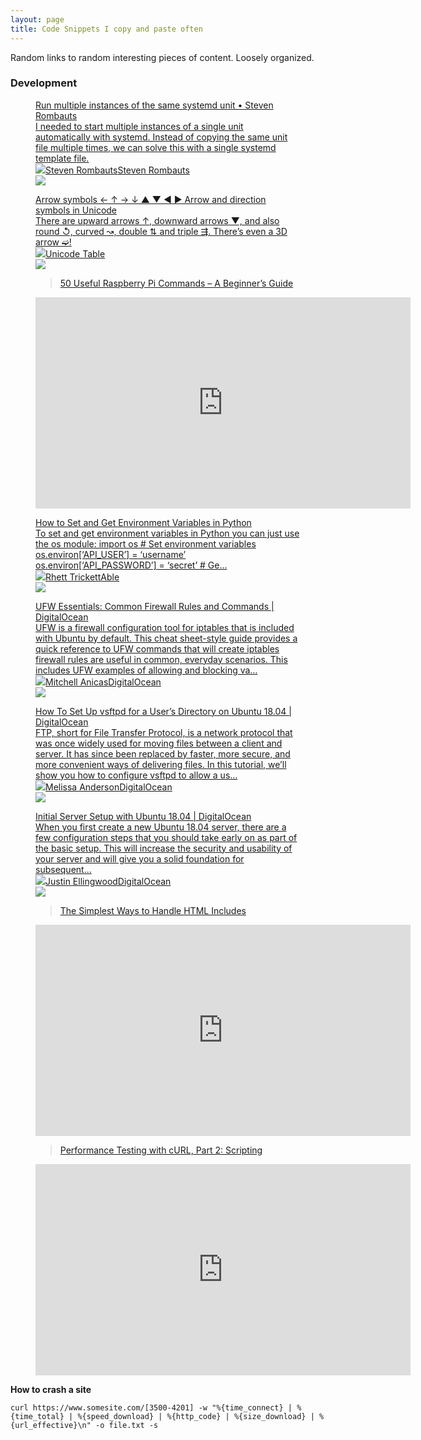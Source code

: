 ```yaml
---
layout: page
title: Code Snippets I copy and paste often
---
```


<p>Random links to random interesting pieces of content. Loosely organized.</p><p></p><h3 id="development">Development</h3><figure class="kg-card kg-bookmark-card"><a class="kg-bookmark-container" href="https://www.stevenrombauts.be/2019/01/run-multiple-instances-of-the-same-systemd-unit/"><div class="kg-bookmark-content"><div class="kg-bookmark-title">Run multiple instances of the same systemd unit • Steven Rombauts</div><div class="kg-bookmark-description">I needed to start multiple instances of a single unit automatically with systemd. Instead of copying the same unit file multiple times, we can solve this with a single systemd template file.</div><div class="kg-bookmark-metadata"><img class="kg-bookmark-icon" src="https://www.stevenrombauts.be/favicon.ico"><span class="kg-bookmark-author">Steven Rombauts</span><span class="kg-bookmark-publisher">Steven Rombauts</span></div></div><div class="kg-bookmark-thumbnail"><img src="https://stevenrombauts.be/images/posts/2019-01-14-run-multiple-instances-of-the-same-systemd-unit.png"></div></a></figure><figure class="kg-card kg-bookmark-card"><a class="kg-bookmark-container" href="https://unicode-table.com/en/sets/arrow-symbols/"><div class="kg-bookmark-content"><div class="kg-bookmark-title">Arrow symbols ← ↑ → ↓ ▲ ▼ ◀ ▶ Arrow and direction symbols in Unicode</div><div class="kg-bookmark-description">There are upward arrows ↑, downward arrows ▼, and also round ↺, curved ↝, double ⇅ and triple ⇶. There’s even a 3D arrow ➫!</div><div class="kg-bookmark-metadata"><img class="kg-bookmark-icon" src="https://unicode-table.com/i/favicons/icon-512x512.png"><span class="kg-bookmark-publisher">Unicode Table</span></div></div><div class="kg-bookmark-thumbnail"><img src="https://unicode-table.com/i/sets/og/facebook-arrow-symbols-en.png"></div></a></figure><figure class="kg-card kg-embed-card"><blockquote class="wp-embedded-content"><a href="https://www.ubuntupit.com/useful-raspberry-pi-commands/">50 Useful Raspberry Pi Commands &#8211; A Beginner&#8217;s Guide</a></blockquote>
<iframe sandbox="allow-scripts" security="restricted" src="https://www.ubuntupit.com/useful-raspberry-pi-commands/embed/" width="600" height="338" title="&#8220;50 Useful Raspberry Pi Commands &#8211; A Beginner&#8217;s Guide&#8221; &#8212; UbuntuPIT" frameborder="0" marginwidth="0" marginheight="0" scrolling="no" class="wp-embedded-content"></iframe></figure><figure class="kg-card kg-bookmark-card"><a class="kg-bookmark-container" href="https://able.bio/rhett/how-to-set-and-get-environment-variables-in-python--274rgt5"><div class="kg-bookmark-content"><div class="kg-bookmark-title">How to Set and Get Environment Variables in Python</div><div class="kg-bookmark-description">To set and get environment variables in Python you can just use the os module:
import os # Set environment variables
os.environ[‘API_USER’] = ‘username’
os.environ[‘API_PASSWORD’] = ‘secret’ # Ge...</div><div class="kg-bookmark-metadata"><img class="kg-bookmark-icon" src="https://assets.able.bio/static/img/able_thumb.png"><span class="kg-bookmark-author">Rhett Trickett</span><span class="kg-bookmark-publisher">Able</span></div></div><div class="kg-bookmark-thumbnail"><img src="https://assets.able.bio/media/series/logos/py_basics_logo.png"></div></a></figure><figure class="kg-card kg-bookmark-card"><a class="kg-bookmark-container" href="https://www.digitalocean.com/community/tutorials/ufw-essentials-common-firewall-rules-and-commands"><div class="kg-bookmark-content"><div class="kg-bookmark-title">UFW Essentials: Common Firewall Rules and Commands | DigitalOcean</div><div class="kg-bookmark-description">UFW is a firewall configuration tool for iptables that is included with Ubuntu by default. This cheat sheet-style guide provides a quick reference to UFW commands that will create iptables firewall rules are useful in common, everyday scenarios. This includes UFW examples of allowing and blocking va…</div><div class="kg-bookmark-metadata"><img class="kg-bookmark-icon" src="https://www.digitalocean.com/assets/community/android-icon-192x192-4d13e6664f412f6904a78be76d626004bcbbd59671f6c755919628134003c2a8.png"><span class="kg-bookmark-author">Mitchell Anicas</span><span class="kg-bookmark-publisher">DigitalOcean</span></div></div><div class="kg-bookmark-thumbnail"><img src="https://www.digitalocean.com/assets/community/illustrations/DigitalOcean_Community-e00e73a18df20667c3117725e727f3ade330204dff619ad8153050ded7341627.jpg"></div></a></figure><figure class="kg-card kg-bookmark-card"><a class="kg-bookmark-container" href="https://www.digitalocean.com/community/tutorials/how-to-set-up-vsftpd-for-a-user-s-directory-on-ubuntu-18-04"><div class="kg-bookmark-content"><div class="kg-bookmark-title">How To Set Up vsftpd for a User’s Directory on Ubuntu 18.04 | DigitalOcean</div><div class="kg-bookmark-description">FTP, short for File Transfer Protocol, is a network protocol that was once widely used for moving files between a client and server. It has since been replaced by faster, more secure, and more convenient ways of delivering files. In this tutorial, we’ll show you how to configure vsftpd to allow a us…</div><div class="kg-bookmark-metadata"><img class="kg-bookmark-icon" src="https://www.digitalocean.com/assets/community/android-icon-192x192-4d13e6664f412f6904a78be76d626004bcbbd59671f6c755919628134003c2a8.png"><span class="kg-bookmark-author">Melissa Anderson</span><span class="kg-bookmark-publisher">DigitalOcean</span></div></div><div class="kg-bookmark-thumbnail"><img src="https://www.digitalocean.com/assets/community/illustrations/DigitalOcean_Community-e00e73a18df20667c3117725e727f3ade330204dff619ad8153050ded7341627.jpg"></div></a></figure><figure class="kg-card kg-bookmark-card"><a class="kg-bookmark-container" href="https://www.digitalocean.com/community/tutorials/initial-server-setup-with-ubuntu-18-04"><div class="kg-bookmark-content"><div class="kg-bookmark-title">Initial Server Setup with Ubuntu 18.04 | DigitalOcean</div><div class="kg-bookmark-description">When you first create a new Ubuntu 18.04 server, there are a few configuration steps that you should take early on as part of the basic setup. This will increase the security and usability of your server and will give you a solid foundation for subsequent...</div><div class="kg-bookmark-metadata"><img class="kg-bookmark-icon" src="https://www.digitalocean.com/assets/community/android-icon-192x192-4d13e6664f412f6904a78be76d626004bcbbd59671f6c755919628134003c2a8.png"><span class="kg-bookmark-author">Justin Ellingwood</span><span class="kg-bookmark-publisher">DigitalOcean</span></div></div><div class="kg-bookmark-thumbnail"><img src="https://www.digitalocean.com/assets/community/illustrations/DigitalOcean_Community-e00e73a18df20667c3117725e727f3ade330204dff619ad8153050ded7341627.jpg"></div></a></figure><figure class="kg-card kg-embed-card"><blockquote class="wp-embedded-content"><a href="https://css-tricks.com/the-simplest-ways-to-handle-html-includes/">The Simplest Ways to Handle HTML Includes</a></blockquote>
<iframe sandbox="allow-scripts" security="restricted" src="https://css-tricks.com/the-simplest-ways-to-handle-html-includes/embed/" width="600" height="338" title="&#8220;The Simplest Ways to Handle HTML Includes&#8221; &#8212; CSS-Tricks" frameborder="0" marginwidth="0" marginheight="0" scrolling="no" class="wp-embedded-content"></iframe></figure><figure class="kg-card kg-embed-card"><blockquote class="wp-embedded-content"><a href="https://www.badunetworks.com/performance-testing-curl-part-2-scripting/">Performance Testing with cURL, Part 2: Scripting</a></blockquote>
<iframe sandbox="allow-scripts" security="restricted" src="https://www.badunetworks.com/performance-testing-curl-part-2-scripting/embed/" width="600" height="338" title="&#8220;Performance Testing with cURL, Part 2: Scripting&#8221; &#8212; Badu Networks" frameborder="0" marginwidth="0" marginheight="0" scrolling="no" class="wp-embedded-content"></iframe></figure><p></p><p><strong>How to crash a site</strong></p><pre><code>curl https://www.somesite.com/[3500-4201] -w "%{time_connect} | %{time_total} | %{speed_download} | %{http_code} | %{size_download} | %{url_effective}\n" -o file.txt -s
</code></pre>